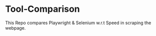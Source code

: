 # Tool-Comparison
This Repo compares Playwright &amp; Selenium w.r.t Speed in scraping the webpage.
